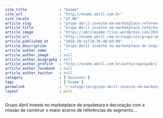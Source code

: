 ```yaml
---
site_title               : "Exame"
site_url                 : "http://exame.abril.com.br"
site_locale              : "pt_BR"
article_slug             : "grupo-abril-investe-em-marketplace-referencia-em-arquitetura"
article_title            : "Grupo Abril investe em marketplace referência em arquitetura"
article_image            : "https://abrilexame.files.wordpress.com/2016/10/original_arkpad-online.jpg?quality=70&strip=all&w=810"
article_url              : "http://exame.abril.com.br/negocios/grupo-abril-investe-em-marketplace-referencia-em-arquitetura/"
article_published_at     : "2016-10-11T18:36:48-03:00"
article_description      : "Grupo Abril investe no marketplace de arquitetura e decoração com a missão de construir o maior acervo de referências do segmento..."
article_author_name      : ""
article_author_image     : null
article_author_biography : null
article_author_profile   : "http://exame.abril.com.br/author/wpvipabril/"
article_author_facebook  : null
article_author_twitter   : null
category                 : ['business']
tags                     : ['Exame']
permalink                : "/:categories/grupo-abril-investe-em-marketplace-referencia-em-arquitetura/"
layout                   : post
---
```


Grupo Abril investe no marketplace de arquitetura e decoração com a missão de construir o maior acervo de referências do segmento...
